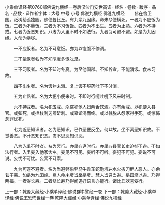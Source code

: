 小乘单译经·第0760部佛说九横经一卷后汉沙门安世高译
· 经名 · 卷数 · 跋序
· 品名 · 品数 · 译作者字体：大号 中号 小号
佛说九横经
佛说九横经
　　佛在舍卫国。祇树给孤独园。佛便告比丘。有九辈九因缘。命未尽便横死。一者为不应饭为饭。二者为不量饭。三者为不习饭饭。四者为不出生。五者为止熟。六者为不持戒。七者为近恶知识。八者为入里不时不如法行。九者为可避不避。如是为九因缘。人命为横尽。

　　一不应饭者。名为不可意饭。亦为以饱腹不停调。

　　二不量饭者名为不知节度多饭过足。

　　三不习饭者。名为不知时冬夏。为至他国郡。不知俗宜。不能消饭。食未习故。

　　四不出生者。名为饭物未消。复上饭不服药吐下不时消。

　　五为止熟者。名为大便小便来时。不即时行噫吐啑下风来时制。

　　六不持戒者。名为犯五戒。杀盗犯他人妇两舌饮酒。亦有余戒。以犯便入县官。或弦死。或捶杖利刃所斫刺。或辜饥渴而终。或以得脱从怨家得手死。或惊怖念罪忧死。

　　七为近恶知识者。名为恶知识。已作恶便反坐。何以故。坐不离恶知识故。不觉善恶。不计恶知识恶。态不思恶知识恶。

　　八为入里不时者。名为冥行。亦里有诤时行。亦里有县官长吏追捕不避。不如法行者。入里妄入他家舍中。妄见不可见。妄听不可听。妄犯不可犯。妄说不可说。妄忧不可忧。妄索不可索。

　　九为可避不避者。名为当避弊象弊马牛犇车蛇虺坑井水火拔刀醉人恶人。亦余若干恶。如是为九因缘。辈人命未尽当坐是尽。慧人当识当避。是因缘以避。乃得两福。一者得长寿。二者以长寿乃得闻道好语言亦能行。诸比丘欢喜受行。

上一部：乾隆大藏经·小乘单译经·佛说群牛譬经一卷
下一部：乾隆大藏经·小乘单译经·佛说五恐怖世经一卷
乾隆大藏经·小乘单译经·佛说九横经
